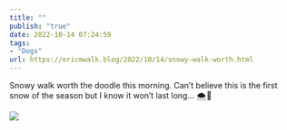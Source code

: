 ```yaml
---
title: ""
publish: "true"
date: 2022-10-14 07:24:59
tags:
- "Dogs"
url: https://ericmwalk.blog/2022/10/14/snowy-walk-worth.html
---
```

Snowy walk worth the doodle this morning. Can’t believe this is the first snow of the season but I know it won’t last long… 🌨️🐶


![](https://ericmwalk.blog/uploads/2022/2e7b6b1d51.jpg)